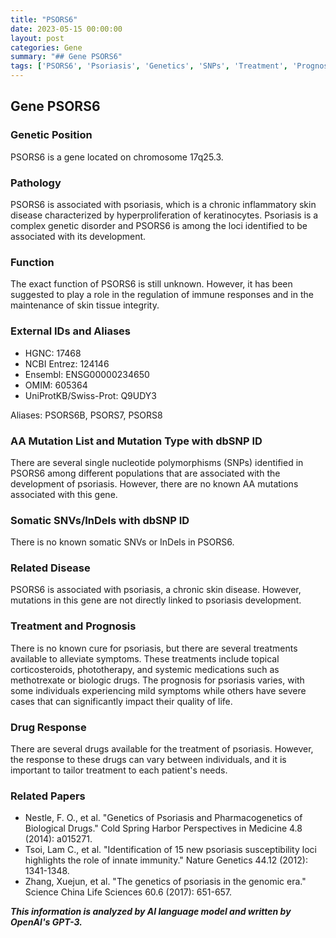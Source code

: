 ```yaml
---
title: "PSORS6"
date: 2023-05-15 00:00:00
layout: post
categories: Gene
summary: "## Gene PSORS6"
tags: ['PSORS6', 'Psoriasis', 'Genetics', 'SNPs', 'Treatment', 'Prognosis', 'DrugResponse', 'SkinDisease']
---
```


## Gene PSORS6

### Genetic Position

PSORS6 is a gene located on chromosome 17q25.3.

### Pathology

PSORS6 is associated with psoriasis, which is a chronic inflammatory skin disease characterized by hyperproliferation of keratinocytes. Psoriasis is a complex genetic disorder and PSORS6 is among the loci identified to be associated with its development.

### Function

The exact function of PSORS6 is still unknown. However, it has been suggested to play a role in the regulation of immune responses and in the maintenance of skin tissue integrity.

### External IDs and Aliases

- HGNC: 17468
- NCBI Entrez: 124146
- Ensembl: ENSG00000234650
- OMIM: 605364
- UniProtKB/Swiss-Prot: Q9UDY3

Aliases: PSORS6B, PSORS7, PSORS8

### AA Mutation List and Mutation Type with dbSNP ID

There are several single nucleotide polymorphisms (SNPs) identified in PSORS6 among different populations that are associated with the development of psoriasis. However, there are no known AA mutations associated with this gene.

### Somatic SNVs/InDels with dbSNP ID

There is no known somatic SNVs or InDels in PSORS6.

### Related Disease

PSORS6 is associated with psoriasis, a chronic skin disease. However, mutations in this gene are not directly linked to psoriasis development.

### Treatment and Prognosis

There is no known cure for psoriasis, but there are several treatments available to alleviate symptoms. These treatments include topical corticosteroids, phototherapy, and systemic medications such as methotrexate or biologic drugs. The prognosis for psoriasis varies, with some individuals experiencing mild symptoms while others have severe cases that can significantly impact their quality of life.

### Drug Response

There are several drugs available for the treatment of psoriasis. However, the response to these drugs can vary between individuals, and it is important to tailor treatment to each patient's needs.

### Related Papers

- Nestle, F. O., et al. "Genetics of Psoriasis and Pharmacogenetics of Biological Drugs." Cold Spring Harbor Perspectives in Medicine 4.8 (2014): a015271.
- Tsoi, Lam C., et al. "Identification of 15 new psoriasis susceptibility loci highlights the role of innate immunity." Nature Genetics 44.12 (2012): 1341-1348.
- Zhang, Xuejun, et al. "The genetics of psoriasis in the genomic era." Science China Life Sciences 60.6 (2017): 651-657.

**_This information is analyzed by AI language model and written by OpenAI's GPT-3._**